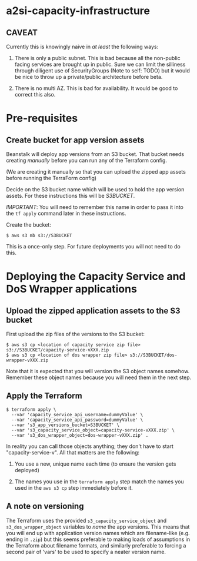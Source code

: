 # a2si-capacity-infrastructure

## CAVEAT

Currently this is knowingly naive in _at least_ the following ways:

  1. There is only a public subnet. This is bad because all the non-public facing
     services are brought up in public. Sure we can limit the silliness through
     diligent use of SecurityGroups (Note to self: TODO) but it would be nice to
     throw up a private/public architecture before beta.

  2. There is no multi AZ. This is bad for availability. It would be good to correct
     this also.

# Pre-requisites

## Create bucket for app version assets

Beanstalk will deploy app versions from an S3 bucket. That bucket needs
creating _manually_ before you can run any of the Terraform config.

(We are creating it manually so that you can upload the zipped app assets before
running the TerraForm config)

Decide on the S3 bucket name which will be used to hold the app version assets.
For these instructions this will be _S3BUCKET_.

*IMPORTANT*: You will need to remember this name in order to pass it into the
`tf apply` command later in these instructions.

Create the bucket:

    $ aws s3 mb s3://S3BUCKET

This is a once-only step. For future deployments you will not need to do this.

# Deploying the Capacity Service and DoS Wrapper applications

## Upload the zipped application assets to the S3 bucket

First upload the zip files of the versions to the S3 bucket:

    $ aws s3 cp <location of capacity service zip file> s3://S3BUCKET/capacity-service-vXXX.zip
    $ aws s3 cp <location of dos wrapper zip file> s3://S3BUCKET/dos-wrapper-vXXX.zip

Note that it is expected that you will version the S3 object names somehow. Remember
these object names because you will need them in the next step.

## Apply the Terraform

    $ terraform apply \
      --var 'capacity_service_api_username=dummyValue' \
      --var 'capacity_service_api_password=dummyValue' \
      --var 's3_app_versions_bucket=S3BUCKET' \
      --var 's3_capacity_service_object=capacity-service-vXXX.zip' \
      --var 's3_dos_wrapper_object=dos-wrapper-vXXX.zip' .

In reality you can call those objects anything; they don't have to start
"capacity-service-v". All that matters are the following:

  1. You use a new, unique name each time (to ensure the version gets deployed)

  2. The names you use in the `terraform apply` step match the names you used in
     the `aws s3 cp` step immediately before it.

## A note on versioning

The Terraform uses the provided `s3_capacity_service_object` and
`s3_dos_wrapper_object` variables to _name_ the app versions. This means
that you will end up with application version names which are filename-like (e.g. ending in
`.zip`) but this seems preferable to making loads of assumptions in the
Terraform about filename formats, and similarly preferable to forcing a second
pair of 'vars' to be used to specify a neater version name.
